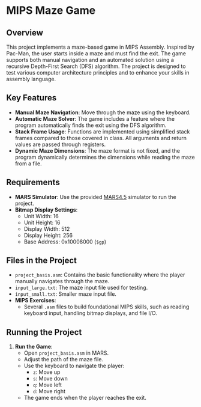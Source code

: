 # MIPS Maze Game

## Overview
This project implements a maze-based game in MIPS Assembly. Inspired by Pac-Man, the user starts inside a maze and must find the exit. The game supports both manual navigation and an automated solution using a recursive Depth-First Search (DFS) algorithm. The project is designed to test various computer architecture principles and to enhance your skills in assembly language.

## Key Features
- **Manual Maze Navigation**: Move through the maze using the keyboard.
- **Automatic Maze Solver**: The game includes a feature where the program automatically finds the exit using the DFS algorithm.
- **Stack Frame Usage**: Functions are implemented using simplified stack frames compared to those covered in class. All arguments and return values are passed through registers.
- **Dynamic Maze Dimensions**: The maze format is not fixed, and the program dynamically determines the dimensions while reading the maze from a file.

## Requirements
- **MARS Simulator**: Use the provided [MARS4.5](#) simulator to run the project.
- **Bitmap Display Settings**:
  - Unit Width: 16
  - Unit Height: 16
  - Display Width: 512
  - Display Height: 256
  - Base Address: 0x10008000 (`$gp`)

## Files in the Project
- `project_basis.asm`: Contains the basic functionality where the player manually navigates through the maze.
- `input_large.txt`: The maze input file used for testing.
- `input_small.txt`: Smaller maze input file.
- **MIPS Exercises**:
  - Several `.asm` files to build foundational MIPS skills, such as reading keyboard input, handling bitmap displays, and file I/O.

## Running the Project
1. **Run the Game**:
   - Open `project_basis.asm` in MARS.
   - Adjust the path of the maze file.
   - Use the keyboard to navigate the player:
     - `z`: Move up
     - `s`: Move down
     - `q`: Move left
     - `d`: Move right
   - The game ends when the player reaches the exit.
